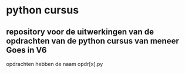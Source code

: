 # python cursus
## repository voor de uitwerkingen van de opdrachten van de python cursus van meneer Goes in V6
opdrachten hebben de naam opdr[x].py
